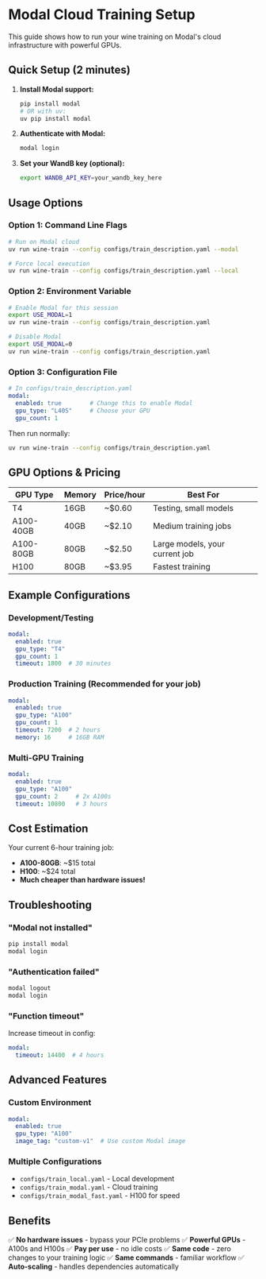 # Modal Cloud Training Setup

This guide shows how to run your wine training on Modal's cloud infrastructure with powerful GPUs.

## Quick Setup (2 minutes)

1. **Install Modal support:**
   ```bash
   pip install modal
   # OR with uv:
   uv pip install modal
   ```

2. **Authenticate with Modal:**
   ```bash
   modal login
   ```

3. **Set your WandB key (optional):**
   ```bash
   export WANDB_API_KEY=your_wandb_key_here
   ```

## Usage Options

### Option 1: Command Line Flags
```bash
# Run on Modal cloud
uv run wine-train --config configs/train_description.yaml --modal

# Force local execution
uv run wine-train --config configs/train_description.yaml --local
```

### Option 2: Environment Variable
```bash
# Enable Modal for this session
export USE_MODAL=1
uv run wine-train --config configs/train_description.yaml

# Disable Modal
export USE_MODAL=0
uv run wine-train --config configs/train_description.yaml
```

### Option 3: Configuration File
```yaml
# In configs/train_description.yaml
modal:
  enabled: true        # Change this to enable Modal
  gpu_type: "L40S"     # Choose your GPU
  gpu_count: 1
```

Then run normally:
```bash
uv run wine-train --config configs/train_description.yaml
```

## GPU Options & Pricing

| GPU Type | Memory | Price/hour | Best For |
|----------|--------|------------|----------|
| T4       | 16GB   | ~$0.60     | Testing, small models |
| A100-40GB| 40GB   | ~$2.10     | Medium training jobs |
| A100-80GB| 80GB   | ~$2.50     | Large models, your current job |
| H100     | 80GB   | ~$3.95     | Fastest training |

## Example Configurations

### Development/Testing
```yaml
modal:
  enabled: true
  gpu_type: "T4"
  gpu_count: 1
  timeout: 1800  # 30 minutes
```

### Production Training (Recommended for your job)
```yaml
modal:
  enabled: true
  gpu_type: "A100"
  gpu_count: 1
  timeout: 7200  # 2 hours
  memory: 16     # 16GB RAM
```

### Multi-GPU Training
```yaml
modal:
  enabled: true
  gpu_type: "A100"
  gpu_count: 2     # 2x A100s
  timeout: 10800   # 3 hours
```

## Cost Estimation

Your current 6-hour training job:
- **A100-80GB**: ~$15 total
- **H100**: ~$24 total
- **Much cheaper than hardware issues!**

## Troubleshooting

### "Modal not installed"
```bash
pip install modal
modal login
```

### "Authentication failed"
```bash
modal logout
modal login
```

### "Function timeout"
Increase timeout in config:
```yaml
modal:
  timeout: 14400  # 4 hours
```

## Advanced Features

### Custom Environment
```yaml
modal:
  enabled: true
  gpu_type: "A100"
  image_tag: "custom-v1"  # Use custom Modal image
```

### Multiple Configurations
- `configs/train_local.yaml` - Local development
- `configs/train_modal.yaml` - Cloud training
- `configs/train_modal_fast.yaml` - H100 for speed

## Benefits

✅ **No hardware issues** - bypass your PCIe problems
✅ **Powerful GPUs** - A100s and H100s
✅ **Pay per use** - no idle costs
✅ **Same code** - zero changes to your training logic
✅ **Same commands** - familiar workflow
✅ **Auto-scaling** - handles dependencies automatically